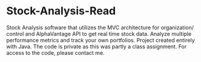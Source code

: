 # Stock-Analysis-Read
Stock Analysis software that utilizes the MVC architecture for organization/ control and AlphaVantage API to get real time stock data. Analyze multiple performance metrics and track your own portfolios. Project created entirely with Java. The code is private as this was partly a class assignment. For access to the code, please contact me. 
